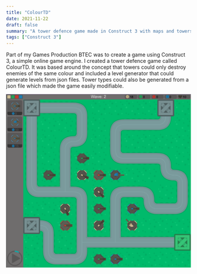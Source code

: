 ```yaml
---
title: "ColourTD"
date: 2021-11-22
draft: false
summary: "A tower defence game made in Construct 3 with maps and towers stored as json data."
tags: ["Construct 3"]
---
```


Part of my Games Production BTEC was to create a game using Construct 3, a simple online game engine. I created a tower defence game called ColourTD. It was based around the concept that towers could only destroy enemies of the same colour and included a level generator that could generate levels from json files. Tower types could also be generated from a json file which made the game easily modifiable.

![ColourTD gameplay](colour-td.png)